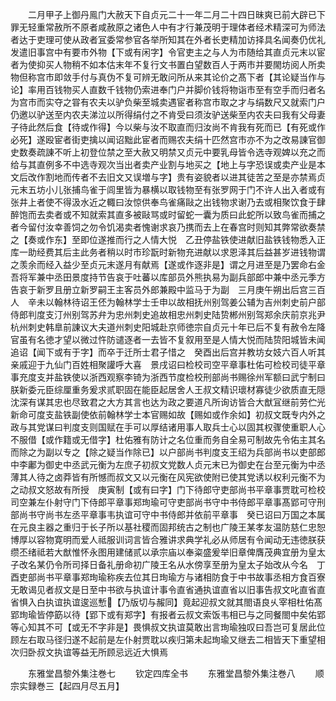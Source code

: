 <!-- { "loadSidebar": true } -->
　　二月甲子上御丹鳯门大赦天下自贞元二十一年二月二十四日昧爽已前大辟已下罪无轻重常赦所不原者咸赦原之诸色人中有才行兼茂明于理体者经术精深可为师法者达于吏理可使从政者冝委常参官各举所知其在外者长吏精加访择具名闻奏仍优礼发遣旧事宫中有要市外物【下或有闲字】令官吏主之与人为市随给其直贞元末以宦者为使抑买人物稍不如本估末年不复行文书置白望数百人于两市并要閙坊阅人所卖物但称宫市即敛手付与真伪不复可辨无敢问所从来其论价之髙下者【其论疑当作与论】率用百钱物买人直数千钱物仍索进奉门户并脚价钱将物诣市至有空手而归者名为宫市而实夺之甞有农夫以驴负柴至城卖遇宦者称宫市取之才与绢数尺又就索门户仍邀以驴送至内农夫涕泣以所得绢付之不肯受曰须汝驴送柴至内农夫曰我有父母妻子待此然后食【待或作得】今以柴与汝不取直而归汝尚不肯我有死而已【有死或作必死】遂殴宦者街吏擒以闻诏黜此宦者而赐农夫绢十匹然宫市亦不为之改易諌官御史数奏疏諌不听上初登位禁之至大赦又明禁又贞元中要乳母皆令选寺观婢以充之而给与其直例多不中选寺观次当出者卖产业割与地买之【地上与字恐误或卖产业是本文后改作割地而传者不去旧文又误増与字】贵有姿貌者以进其徒苦之至是亦禁焉贞元末五坊小儿张捕鸟雀于闾里皆为暴横以取钱物至有张罗网于门不许人出入者或有张井上者使不得汲水近之輙曰汝惊供奉鸟雀痛敺之出钱物求谢乃去或相聚饮食于肆醉饱而去卖者或不知就索其直多被敺骂或时留蛇一囊为质曰此蛇所以致鸟雀而捕之者今留付汝幸善饲之勿令饥渴卖者愧谢求哀乃携而去上在春宫时则知其弊常欲奏禁之【奏或作东】至即位遂推而行之人情大悦　乙丑停盐铁使进献旧盐铁钱物悉入正库一助经费其后主此务者稍以时市珍翫时新物充进献以求恩泽其后益甚岁进钱物谓之羡余而经入益少至贞元末遂月有献焉【遂或作逐非是】谓之月进至是乃罢命右金吾将军兼中丞田景度持节告哀于吐蕃以库部员外熊执易为副兵部郎中兼中丞元季方告哀于新罗且册立新罗嗣王主客员外郎兼殿中监马于为副　三月庚午朔出后宫三百人　辛未以翰林待诏王伾为翰林学士壬申以故相抚州别驾姜公辅为吉州刺史前户部侍郎判度支汀州别驾苏弁为忠州刺史追故相忠州刺史陆贽郴州别驾郑余庆前京兆尹杭州刺史韩臯前諌议大夫道州刺史阳城赴京师徳宗自贞元十年已后不复有赦令左降官虽有名徳才望以微过忤防谴逐者一去皆不复叙用至是人情大悦而陆贽阳城皆未闻追诏【闻下或有于字】而卒于迁所士君子惜之　癸酉出后宫并教坊女妓六百人听其亲戚迎于九仙门百姓相聚讙呼大喜　景戌诏曰检校司空平章事杜佑可检校司徒平章事充度支并盐铁使以浙西观察李锜为浙西节度检校刑部尚书赐徐州军额曰武宁制曰朕新委元臣综厘重务爰求贰职固在能臣起居舍人王叔文精识瓌材寡徒少欲质直无隠沈深有谋其忠也尽致君之大方其言也达为政之要道凡所询访皆合大猷冝继前劳伫光新命可度支盐铁副使依前翰林学士本官赐如故【赐如或作余如】初叔文既专内外之政与其党谋曰判度支则国赋在手可以厚结诸用事人取兵士心以固其权骤使重职人心不服借【或作籍或无借字】杜佑雅有防计之名位重而务自全易可制故先令佑主其名而除之为副以专之【除之疑当作除已】以户部尚书判度支王绍为兵部尚书以吏部郎中李鄘为御史中丞武元衡为左庶子初叔文党数人贞元末已为御史在台至元衡为中丞薄其人待之卤莽皆有所憾而叔文又以元衡在风宪欲使附已使其党诱以权利元衡不为之动叔文怒故有所授　庚寅制【或有曰字】门下待郎守吏部尚书平章事贾耽可检校司空兼左仆射守门下侍郎平章事郑珣瑜可守吏部尚书守中书侍郎平章事髙郢可守刑部尚书守尚书左丞平章事韦执谊可守中书侍郎并依前平章事　癸已诏曰万国之本属在元良主器之重归于长子所以基社稷而固邦统古之制也广陵王某孝友温防慈仁忠恕博厚以容物寛明而爱人祗服训词言皆合雅讲求典学礼必从师居有令闻动无违徳朕获缵丕绪祗若大猷惟怀永图用建储贰以承宗庙以奉粢盛爰举旧章俾膺茂典宜册为皇太子改名某仍令所司择日备礼册命初广陵王名从水傍享至册为皇太子始改从今名　丁酉吏部尚书平章事郑珣瑜称疾去位其日珣瑜方与诸相防食于中书故事丞相方食百寮无敢谒见者叔文是日至中书欲与执谊计事令直省通执谊直省以旧事告叔文叱直省直省惧入白执谊执谊逡巡慙【乃版切与赧同】竟起迎叔文就其閤语良乆宰相杜佑髙郢珣瑜皆停筯以待【郢下或有郑字】有报者云叔文索饭韦相已与之同餐閤中矣佑郢等心知其不可【或无不字非是】畏惧叔文执谊莫敢出言珣瑜独叹曰吾岂可复居此位顾左右取马径归遂不起前是左仆射贾耽以疾归第未起珣瑜又继去二相皆天下重望相次归卧叔文执谊等益无所顾忌远近大惧焉







　　东雅堂昌黎外集注巻七
　　钦定四库全书
　　东雅堂昌黎外集注巻八
　　顺宗实録巻三【起四月尽五月】
